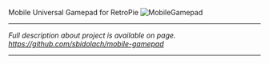 Mobile Universal Gamepad for RetroPie
![MobileGamepad](https://github.com/sbidolach/mobile-gamepad/blob/master/other/resources/schema_mobilegamepad.png)
***
_Full description about project is available on page. https://github.com/sbidolach/mobile-gamepad_
***